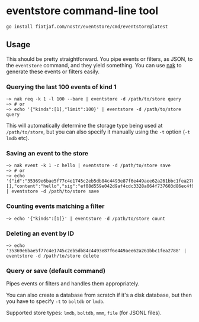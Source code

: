 # eventstore command-line tool

```
go install fiatjaf.com/nostr/eventstore/cmd/eventstore@latest
```

## Usage

This should be pretty straightforward. You pipe events or filters, as JSON, to the `eventstore` command, and they yield something. You can use [nak](https://github.com/fiatjaf/nak) to generate these events or filters easily.

### Querying the last 100 events of kind 1

```fish
~> nak req -k 1 -l 100 --bare | eventstore -d /path/to/store query
~> # or
~> echo '{"kinds":[1],"limit":100}' | eventstore -d /path/to/store query
```

This will automatically determine the storage type being used at `/path/to/store`, but you can also specify it manually using the `-t` option (`-t lmdb` etc).

### Saving an event to the store

```fish
~> nak event -k 1 -c hello | eventstore -d /path/to/store save
~> # or
~> echo '{"id":"35369e6bae5f77c4e1745c2eb5db84c4493e87f6e449aee62a261bbc1fea2788","pubkey":"79be667ef9dcbbac55a06295ce870b07029bfcdb2dce28d959f2815b16f81798","created_at":1701193836,"kind":1,"tags":[],"content":"hello","sig":"ef08d559e042d9af4cdc3328a064f737603d86ec4f929f193d5a3ce9ea22a3fb8afc1923ee3c3742fd01856065352c5632e91f633528c80e9c5711fa1266824c"}' | eventstore -d /path/to/store save
```

### Counting events matching a filter

```fish
~> echo '{"kinds":[1]}' | eventstore -d /path/to/store count
```

### Deleting an event by ID

```fish
~> echo '35369e6bae5f77c4e1745c2eb5db84c4493e87f6e449aee62a261bbc1fea2788' | eventstore -d /path/to/store delete
```

### Query or save (default command)

Pipes events or filters and handles them appropriately.

You can also create a database from scratch if it's a disk database, but then you have to specify `-t` to `boltdb` or `lmdb`.

Supported store types: `lmdb`, `boltdb`, `mmm`, `file` (for JSONL files).

